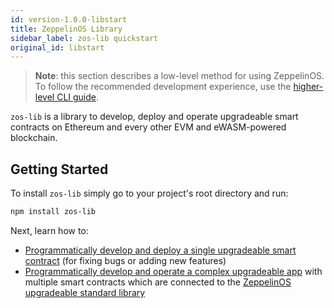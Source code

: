 ```yaml
---
id: version-1.0.0-libstart
title: ZeppelinOS Library
sidebar_label: zos-lib quickstart
original_id: libstart
---
```


> **Note**: this section describes a low-level method for using ZeppelinOS. To follow the recommended development experience, use the [higher-level CLI guide](setup.md).


`zos-lib` is a library to develop, deploy and operate upgradeable smart contracts on Ethereum and every other EVM and eWASM-powered blockchain.

## Getting Started

To install `zos-lib` simply go to your project's root directory and run:

```sh
npm install zos-lib
```

Next, learn how to:
- [Programmatically develop and deploy a single upgradeable smart contract](low_level_contract.md) (for fixing bugs or adding new features)
- [Programmatically develop and operate a complex upgradeable app](low_level_app.md) with multiple smart contracts which are connected to the [ZeppelinOS upgradeable standard library](stdlib.md)
